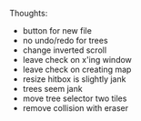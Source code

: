 Thoughts:
* button for new file
* no undo/redo for trees
* change inverted scroll
* leave check on x'ing window
* leave check on creating map
* resize hitbox is slightly jank
* trees seem jank
* move tree selector two tiles
* remove collision with eraser
